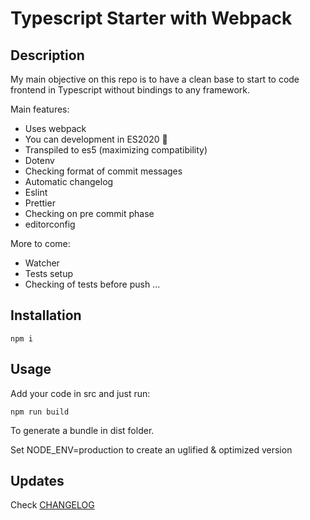 # Typescript Starter with Webpack

## Description

My main objective on this repo is to have a clean base to start to code frontend in Typescript without bindings to any framework.

Main features:

- Uses webpack
- You can development in ES2020 :tada:
- Transpiled to es5 (maximizing compatibility)
- Dotenv
- Checking format of commit messages
- Automatic changelog
- Eslint
- Prettier
- Checking on pre commit phase
- editorconfig

More to come:

- Watcher
- Tests setup
- Checking of tests before push
  ...

## Installation

```
npm i
```

## Usage

Add your code in src and just run:

```
npm run build
```

To generate a bundle in dist folder.

Set NODE_ENV=production to create an uglified & optimized version

## Updates

Check [CHANGELOG](./CHANGELOG.md)
